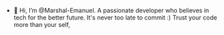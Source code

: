 - 👋 Hi, I’m @Marshal-Emanuel.
A passionate developer who believes in tech for the better future.
It's never too late to commit :)
Trust your code more than your self,

